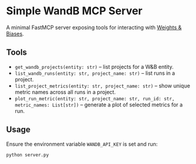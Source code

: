 # Simple WandB MCP Server

A minimal FastMCP server exposing tools for interacting with
[Weights & Biases](https://wandb.ai/).

## Tools

- `get_wandb_projects(entity: str)` – list projects for a W&B entity.
- `list_wandb_runs(entity: str, project_name: str)` – list runs in a project.
- `list_project_metrics(entity: str, project_name: str)` – show unique metric names
  across all runs in a project.
- `plot_run_metric(entity: str, project_name: str, run_id: str, metric_names: List[str])`
  – generate a plot of selected metrics for a run.

## Usage

Ensure the environment variable `WANDB_API_KEY` is set and run:

```bash
python server.py
```
